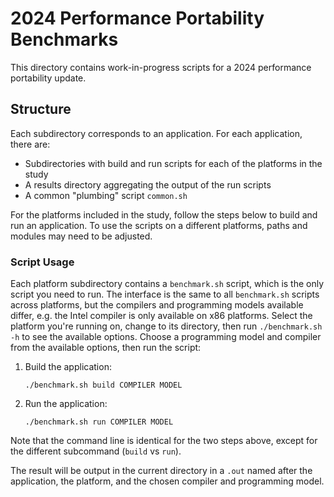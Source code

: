 # 2024 Performance Portability Benchmarks

This directory contains work-in-progress scripts for a 2024 performance portability update.

## Structure

Each subdirectory corresponds to an application.
For each application, there are:

* Subdirectories with build and run scripts for each of the platforms in the study
* A results directory aggregating the output of the run scripts
* A common "plumbing" script `common.sh`

For the platforms included in the study, follow the steps below to build and run an application.
To use the scripts on a different platforms, paths and modules may need to be adjusted.

### Script Usage

Each platform subdirectory contains a `benchmark.sh` script, which is the only script you need to run.
The interface is the same to all `benchmark.sh` scripts across platforms, but the compilers and programming models available differ, e.g. the Intel compiler is only available on x86 platforms.
Select the platform you're running on, change to its directory, then run `./benchmark.sh -h` to see the available options.
Choose a programming model and compiler from the available options, then run the script:

1. Build the application:
    ```
    ./benchmark.sh build COMPILER MODEL
    ```
2. Run the application:
    ```
    ./benchmark.sh run COMPILER MODEL
    ```

Note that the command line is identical for the two steps above, except for the different subcommand (`build` vs `run`).

The result will be output in the current directory in a `.out` named after the application, the platform, and the chosen compiler and programming model.
